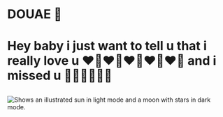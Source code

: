 # DOUAE 🫦
<h1>
Hey baby i just want to tell u that i really love u ❤️‍🔥❤️‍🔥❤️‍🔥❤️‍🔥❤️‍🔥 and i missed u 🥲🥲🥲🥲🥲🥲
</h1>
<h2>
</h2>





<picture>
  <source media="(prefers-color-scheme: dark)" srcset="blob:https://web.whatsapp.com/8353e697-e9f7-440b-a260-4a2551859857.png">
  <source media="(prefers-color-scheme: light)" srcset="blob:https://web.whatsapp.com/8353e697-e9f7-440b-a260-4a2551859857.png">
  <img alt="Shows an illustrated sun in light mode and a moon with stars in dark mode." src="blob:https://web.whatsapp.com/8353e697-e9f7-440b-a260-4a2551859857.png">
</picture>
